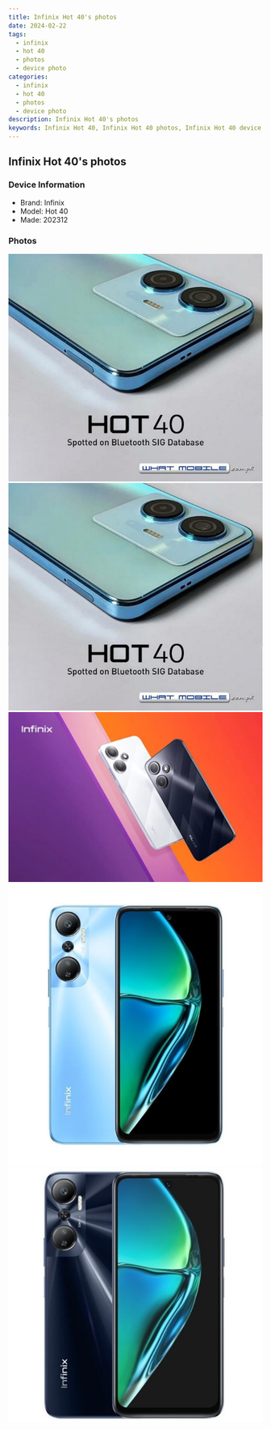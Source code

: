```yaml
---
title: Infinix Hot 40's photos
date: 2024-02-22
tags: 
  - infinix
  - hot 40
  - photos
  - device photo
categories: 
  - infinix
  - hot 40
  - photos
  - device photo
description: Infinix Hot 40's photos
keywords: Infinix Hot 40, Infinix Hot 40 photos, Infinix Hot 40 device photo
---
```


## Infinix Hot 40's photos

### Device Information

- Brand: Infinix
- Model: Hot 40
- Made: 202312

### Photos

![/images/best-assets/devices/infinix/infinix-hot-40/1.jpg](/images/best-assets/devices/infinix/infinix-hot-40/1.jpg)
![/images/best-assets/devices/infinix/infinix-hot-40/2.jpg](/images/best-assets/devices/infinix/infinix-hot-40/2.jpg)
![/images/best-assets/devices/infinix/infinix-hot-40/3.jpg](/images/best-assets/devices/infinix/infinix-hot-40/3.jpg)
![/images/best-assets/devices/infinix/infinix-hot-40/4.jpg](/images/best-assets/devices/infinix/infinix-hot-40/4.jpg)
![/images/best-assets/devices/infinix/infinix-hot-40/5.jpg](/images/best-assets/devices/infinix/infinix-hot-40/5.jpg)
